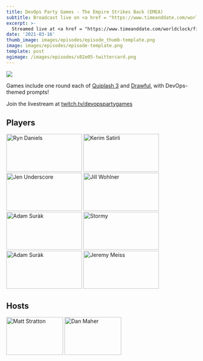 ```yaml
---
title: DevOps Party Games - The Empire Strikes Back (EMEA)
subtitle: Broadcast live on <a href = "https://www.timeanddate.com/worldclock/fixedtime.html?msg=DevOps+Party+Games&iso=20210316T20&p1=3903" target = "_blank">Tuesday 16 March 20:00 UTC+1</a> 
excerpt: >-
  Streamed live at <a href = "https://www.timeanddate.com/worldclock/fixedtime.html?msg=DevOps+Party+Games+A+New+Challenger+Appears+%28EMEA%29&iso=20210316T20&p1=3903" target = "_blank">20:00 UTC+1</a><br> on Tuesday 16 March
date: '2021-03-16'
thumb_image: images/episodes/episode_thumb-template.png
image: images/episodes/episode-template.png
template: post
ogimage: /images/episodes/s02e05-twittercard.png
---
```

<a target="_blank" href="https://calendar.google.com/event?action=TEMPLATE&amp;tmeid=NTc4dDZjM3FjcXR1anM5ZmRjaWU2ajFwamUgbWF0dEBkZXZvcHNwYXJ0eWdhbWVzLmNvbQ&amp;tmsrc=matt%40devopspartygames.com"><img border="0" src="/images/add-to-calendar.png" class = "player-episode-page"></a>
<br clear = "all">

Games include one round each of [Quiplash 3](https://www.jackboxgames.com/quiplash-three/) and [Drawful](https://www.jackboxgames.com/drawful-two/), with DevOps-themed prompts!

Join the livestream at [twitch.tv/devopspartygames](https://twitch.tv/devopspartygames)

## Players

<a href = "https://twitter.com/rynchantress" class = "player-episode-page" target = "_blank"><img src = "/images/players/ryn-daniels.png" alt="Ryn Daniels" width="200" height="100" class = "player-episode-page"></a>
<a href = "https://twitter.com/ksatirli" class = "player-episode-page" target = "_blank"><img src = "/images/players/kerim-satirli.png" alt="Kerim Satirli" width="200" height="100" class = "player-episode-page"></a>
<a href = "https://twitter.com/jenUnderscore_" class = "player-episode-page" target = "_blank"><img src = "/images/players/jen-underscore.png" alt="Jen Underscore" width="200" height="100" class = "player-episode-page"></a>
<a href = "https://twitter.com/jillwohlner" class = "player-episode-page" target = "_blank"><img src = "/images/players/jill-wohlner.png" alt="Jill Wohlner" width="200" height="100" class = "player-episode-page"></a>
<a href = "https://twitter.com/adamsurak" class = "player-episode-page" target = "_blank"><img src = "/images/players/adam-surak.png" alt="Adam Suràk" width="200" height="100" class = "player-episode-page"></a>
<a href = "https://twitter.com/stormy_prime" class = "player-episode-page" target = "_blank"><img src = "/images/players/stormy.png" alt="Stormy" width="200" height="100" class = "player-episode-page"></a>
<br clear = "all">
<a href = "https://twitter.com/sheelanistala" class = "player-episode-page" target = "_blank"><img src = "/images/players/sheela-nistala.png" alt="Adam Suràk" width="200" height="100" class = "player-episode-page"></a>
<a href = "https://twitter.com/iamjerdog" class = "player-episode-page" target = "_blank"><img src = "/images/hosts/jeremy-meiss.png" alt="Jeremy Meiss" width="200" height="100" class = "player-episode-page"></a>
<br clear = "all">


## Hosts
<a href = "https://twitter.com/mattstratton" class = "player-episode-page"><img src = "/images/hosts/matty2.png" alt="Matt Stratton" width="150" height="100" class = "player-episode-page"></a>
<a href = "https://twitter.com/phrawzty" class = "player-episode-page"><img src = "/images/hosts/phrawzty.png" alt="Dan Maher" width="150" height="100" class = "player-episode-page"></a>
